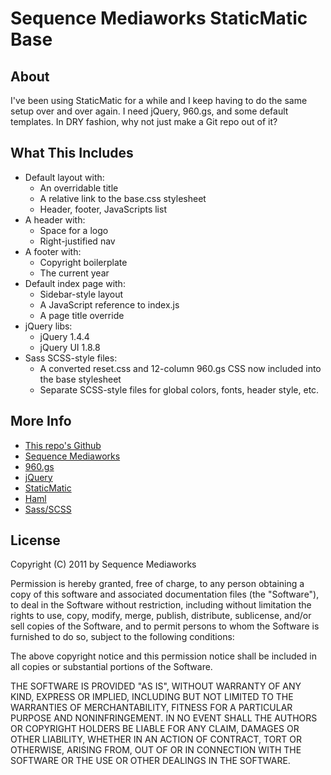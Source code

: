 Sequence Mediaworks StaticMatic Base
====================================

About
-----

I've been using StaticMatic for a while and I keep having to do the same setup over and over again.  I need jQuery, 960.gs, and some default templates.  In DRY fashion, why not just make a Git repo out of it?

What This Includes
------------------
* Default layout with:
    * An overridable title
    * A relative link to the base.css stylesheet
    * Header, footer, JavaScripts list
* A header with:
    * Space for a logo
    * Right-justified nav
* A footer with:
    * Copyright boilerplate
    * The current year
* Default index page with:
    * Sidebar-style layout
    * A JavaScript reference to index.js
    * A page title override
* jQuery libs:
    * jQuery 1.4.4
    * jQuery UI 1.8.8
* Sass SCSS-style files:
    * A converted reset.css and 12-column 960.gs CSS now included into the base stylesheet
    * Separate SCSS-style files for global colors, fonts, header style, etc.

More Info
---------
* [This repo's Github](https://github.com/amster/seqmedia_staticmatic_base)
* [Sequence Mediaworks](http://www.seqmedia.com)
* [960.gs](http://960.gs)
* [jQuery](http://jquery.com/)
* [StaticMatic](http://staticmatic.rubyforge.org/)
* [Haml](http://haml-lang.com/)
* [Sass/SCSS](http://sass-lang.com/)

License
-------
Copyright (C) 2011 by Sequence Mediaworks

Permission is hereby granted, free of charge, to any person obtaining a copy of this software and associated documentation files (the "Software"), to deal in the Software without restriction, including without limitation the rights to use, copy, modify, merge, publish, distribute, sublicense, and/or sell copies of the Software, and to permit persons to whom the Software is furnished to do so, subject to the following conditions:

The above copyright notice and this permission notice shall be included in all copies or substantial portions of the Software.

THE SOFTWARE IS PROVIDED "AS IS", WITHOUT WARRANTY OF ANY KIND, EXPRESS OR IMPLIED, INCLUDING BUT NOT LIMITED TO THE WARRANTIES OF MERCHANTABILITY, FITNESS FOR A PARTICULAR PURPOSE AND NONINFRINGEMENT. IN NO EVENT SHALL THE AUTHORS OR COPYRIGHT HOLDERS BE LIABLE FOR ANY CLAIM, DAMAGES OR OTHER LIABILITY, WHETHER IN AN ACTION OF CONTRACT, TORT OR OTHERWISE, ARISING FROM, OUT OF OR IN CONNECTION WITH THE SOFTWARE OR THE USE OR OTHER DEALINGS IN THE SOFTWARE.
